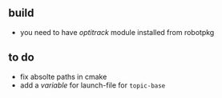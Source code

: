 build
-----
* you need to have *optitrack* module installed from robotpkg

to do
-----
* fix absolte paths in cmake
* add a *variable* for launch-file for `topic-base`